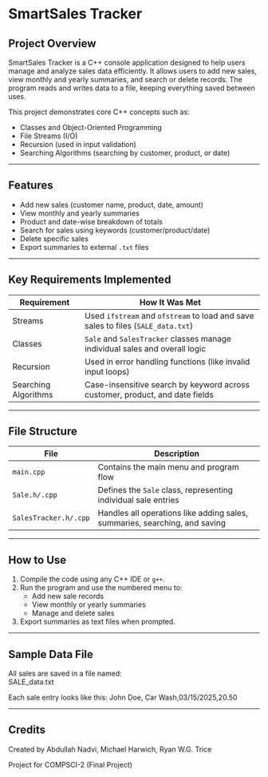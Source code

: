 # SmartSales Tracker

## Project Overview

SmartSales Tracker is a C++ console application designed to help users manage and analyze sales data efficiently. It allows users to add new sales, view monthly and yearly summaries, and search or delete records. The program reads and writes data to a file, keeping everything saved between uses.

This project demonstrates core C++ concepts such as:
- Classes and Object-Oriented Programming
- File Streams (I/O)
- Recursion (used in input validation)
- Searching Algorithms (searching by customer, product, or date)

---

## Features

- Add new sales (customer name, product, date, amount)
- View monthly and yearly summaries
- Product and date-wise breakdown of totals
- Search for sales using keywords (customer/product/date)
- Delete specific sales
- Export summaries to external `.txt` files

---

## Key Requirements Implemented

| Requirement              | How It Was Met                                                                 |
|--------------------------|---------------------------------------------------------------------------------|
| Streams                  | Used `ifstream` and `ofstream` to load and save sales to files (`SALE_data.txt`) |
| Classes                  | `Sale` and `SalesTracker` classes manage individual sales and overall logic     |
| Recursion                | Used in error handling functions (like invalid input loops)                     |
| Searching Algorithms     | Case-insensitive search by keyword across customer, product, and date fields    |

---

## File Structure

| File                | Description                                                                 |
|---------------------|-----------------------------------------------------------------------------|
| `main.cpp`          | Contains the main menu and program flow                                     |
| `Sale.h/.cpp`       | Defines the `Sale` class, representing individual sale entries              |
| `SalesTracker.h/.cpp` | Handles all operations like adding sales, summaries, searching, and saving|

---

## How to Use

1. Compile the code using any C++ IDE or `g++`.
2. Run the program and use the numbered menu to:
   - Add new sale records
   - View monthly or yearly summaries
   - Manage and delete sales
3. Export summaries as text files when prompted.

---

## Sample Data File

All sales are saved in a file named:  
SALE_data.txt

Each sale entry looks like this:
John Doe, Car Wash,03/15/2025,20.50


---

## Credits

Created by Abdullah Nadvi, Michael Harwich, Ryan W.G. Trice
 
Project for COMPSCI-2 (Final Project)


